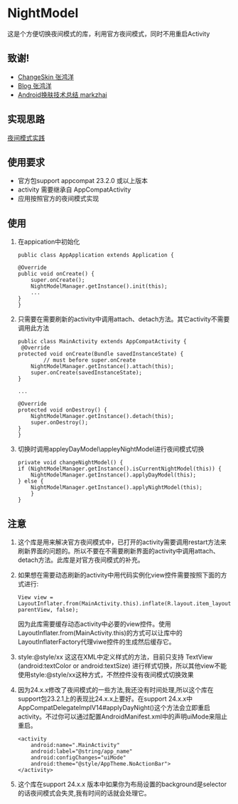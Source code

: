 # NightModel
这是个方便切换夜间模式的库，利用官方夜间模式，同时不用重启Activity

##  致谢!
* [ChangeSkin 张鸿洋](https://github.com/hongyangAndroid/ChangeSkin)
* [Blog 张鸿洋](http://blog.csdn.net/lmj623565791/article/details/51503977)
* [Android换肤技术总结 markzhai](http://blog.zhaiyifan.cn/2015/09/10/Android%E6%8D%A2%E8%82%A4%E6%8A%80%E6%9C%AF%E6%80%BB%E7%BB%93/)

## 实现思路
[夜间模式实践](http://www.jianshu.com/p/c85c25357559)

## 使用要求
* 官方包support appcompat 23.2.0 或以上版本
* activity 需要继承自 AppCompatActivity
* 应用按照官方的夜间模式实现

## 使用
1. 在appication中初始化
	```
	public class AppApplication extends Application {

    @Override
    public void onCreate() {
        super.onCreate();
        NightModelManager.getInstance().init(this);
        ...
    }
	}

	```
2. 只需要在需要刷新的activity中调用attach、detach方法。其它activity不需要调用此方法
	```
	public class MainActivity extends AppCompatActivity {
	 @Override
    protected void onCreate(Bundle savedInstanceState) {
    		// must before super.onCreate
        NightModelManager.getInstance().attach(this);
        super.onCreate(savedInstanceState);
    }
    
    ...
    
    @Override
    protected void onDestroy() {
        NightModelManager.getInstance().detach(this);
        super.onDestroy();
    }
	}
	```
3. 切换时调用appleyDayModel\appleyNightModel进行夜间模式切换

	```
	private void changeNightModel() {
   	if (NightModelManager.getInstance().isCurrentNightModel(this)) {
		NightModelManager.getInstance().applyDayModel(this);
	} else {
		NightModelManager.getInstance().applyNightModel(this);
     	}
    }
	```
	
	
## 注意
1. 这个库是用来解决官方夜间模式中，已打开的activity需要调用restart方法来刷新界面的问题的。所以不要在不需要刷新界面的activity中调用attach、detach方法。此库是对官方夜间模式的补充。

2. 如果想在需要动态刷新的activity中用代码实例化view控件需要按照下面的方式进行:
	```
	View view = LayoutInflater.from(MainActivity.this).inflate(R.layout.item_layout, parentView, false);
	```
	因为此库需要缓存动态activity中必要的view控件。使用LayoutInflater.from(MainActivity.this)的方式可以让库中的LayoutInflaterFactory代理viwe控件的生成然后缓存它。

3. style:@style/xx 这这在XML中定义样式的方法，目前只支持 TextView (android:textColor or  android:textSize) 进行样式切换，所以其他view不能使用style:@style/xx这种方式，不然控件没有夜间模式切换效果


4. 因为24.x.x修改了夜间模式的一些方法,我还没有时间处理,所以这个库在support包23.2.1上的表现比24.x.x上要好。在support 24.x.x中 AppCompatDelegateImplV14#applyDayNight()这个方法会立即重启activity。不过你可以通过配置AndroidManifest.xml中的声明uiMode来阻止重启。
    ```
    <activity
        android:name=".MainActivity"
        android:label="@string/app_name"
        android:configChanges="uiMode"
        android:theme="@style/AppTheme.NoActionBar">
    </activity>
    ```

5. 这个库在support 24.x.x 版本中如果你为布局设置的background是selector的话夜间模式会失灵,我有时间的话就会处理它。

